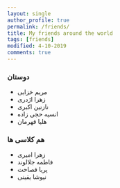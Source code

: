 ```yaml
---
layout: single
author_profile: true
permalink: /friends/
title: My friends around the world
tags: [friends]
modified: 4-10-2019
comments: true
---
```


### دوستان
* مریم خزایی
* زهرا اژدری
* نازنین اکبری
* انسیه حجی زاده
* هلیا قهرمان
### هم کلاسی ها
* زهرا امیری
* فاطمه جلالوند
* پریا فصاحت
* نیوشا یقینی
 